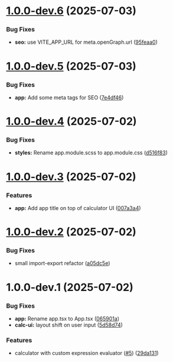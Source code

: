 # [1.0.0-dev.6](https://github.com/shubham-kv/neomorph-calc/compare/v1.0.0-dev.5...v1.0.0-dev.6) (2025-07-03)


### Bug Fixes

* **seo:** use VITE_APP_URL for meta.openGraph.url ([95feaa0](https://github.com/shubham-kv/neomorph-calc/commit/95feaa0547b885f0f089f71c9724f515ee3792df))

# [1.0.0-dev.5](https://github.com/shubham-kv/neomorph-calc/compare/v1.0.0-dev.4...v1.0.0-dev.5) (2025-07-03)


### Bug Fixes

* **app:** Add some meta tags for SEO ([7e4df46](https://github.com/shubham-kv/neomorph-calc/commit/7e4df46a8b2d03bd7986a07f0ab3a2841c3198f7))

# [1.0.0-dev.4](https://github.com/shubham-kv/neomorph-calc/compare/v1.0.0-dev.3...v1.0.0-dev.4) (2025-07-02)


### Bug Fixes

* **styles:** Rename app.module.scss to app.module.css ([d516f83](https://github.com/shubham-kv/neomorph-calc/commit/d516f83de549d69a0ab4e30e4fae051855f8d2d9))

# [1.0.0-dev.3](https://github.com/shubham-kv/neomorph-calc/compare/v1.0.0-dev.2...v1.0.0-dev.3) (2025-07-02)


### Features

* **app:** Add app title on top of calculator UI ([007a3a4](https://github.com/shubham-kv/neomorph-calc/commit/007a3a44ae7589d180a570fb747a65c9cf39a354))

# [1.0.0-dev.2](https://github.com/shubham-kv/neomorph-calc/compare/v1.0.0-dev.1...v1.0.0-dev.2) (2025-07-02)


### Bug Fixes

* small import-export refactor ([a05dc5e](https://github.com/shubham-kv/neomorph-calc/commit/a05dc5e11adda5e902ceb763dff273b68de2b035))

# 1.0.0-dev.1 (2025-07-02)


### Bug Fixes

* **app:** Rename app.tsx to App.tsx ([065901a](https://github.com/shubham-kv/neomorph-calc/commit/065901a7862ffcdcb46beb099a626d431c65ed06))
* **calc-ui:** layout shift on user input ([5d58d74](https://github.com/shubham-kv/neomorph-calc/commit/5d58d74649bd8f3537889bc148d828548b7c661c))


### Features

* calculator with custom expression evaluator ([#5](https://github.com/shubham-kv/neomorph-calc/issues/5)) ([29da131](https://github.com/shubham-kv/neomorph-calc/commit/29da131cfed4d7253000ab43f6546e176fa9cb57))
